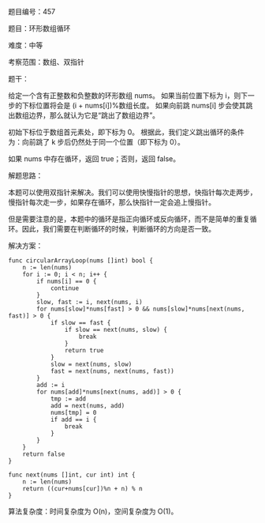 题目编号：457

题目：环形数组循环

难度：中等

考察范围：数组、双指针

题干：

给定一个含有正整数和负整数的环形数组 nums。 如果当前位置下标为 i，则下一步的下标位置将会是 (i + nums[i])%数组长度。 如果向前跳 nums[i] 步会使其跳出数组边界，那么就认为它是“跳出了数组边界”。 

初始下标位于数组首元素处，即下标为 0。 根据此，我们定义跳出循环的条件为：向前跳了 k 步后仍然处于同一个位置（即下标为 0）。

如果 nums 中存在循环，返回 true；否则，返回 false。

解题思路：

本题可以使用双指针来解决。我们可以使用快慢指针的思想，快指针每次走两步，慢指针每次走一步，如果存在循环，那么快指针一定会追上慢指针。

但是需要注意的是，本题中的循环是指正向循环或反向循环，而不是简单的重复循环。因此，我们需要在判断循环的时候，判断循环的方向是否一致。

解决方案：

```
func circularArrayLoop(nums []int) bool {
    n := len(nums)
    for i := 0; i < n; i++ {
        if nums[i] == 0 {
            continue
        }
        slow, fast := i, next(nums, i)
        for nums[slow]*nums[fast] > 0 && nums[slow]*nums[next(nums, fast)] > 0 {
            if slow == fast {
                if slow == next(nums, slow) {
                    break
                }
                return true
            }
            slow = next(nums, slow)
            fast = next(nums, next(nums, fast))
        }
        add := i
        for nums[add]*nums[next(nums, add)] > 0 {
            tmp := add
            add = next(nums, add)
            nums[tmp] = 0
            if add == i {
                break
            }
        }
    }
    return false
}

func next(nums []int, cur int) int {
    n := len(nums)
    return ((cur+nums[cur])%n + n) % n
}
```

算法复杂度：时间复杂度为 O(n)，空间复杂度为 O(1)。